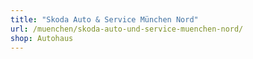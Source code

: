 ```yaml
---
title: "Skoda Auto & Service München Nord"
url: /muenchen/skoda-auto-und-service-muenchen-nord/
shop: Autohaus
---
```

